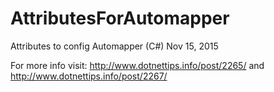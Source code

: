 # AttributesForAutomapper
Attributes to config Automapper (C#) Nov 15, 2015

For more info visit:
  http://www.dotnettips.info/post/2265/
and
  http://www.dotnettips.info/post/2267/

